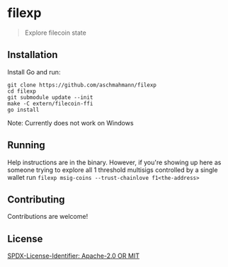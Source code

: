 filexp
=======================

> Explore filecoin state

## Installation

Install Go and run:

```
git clone https://github.com/aschmahmann/filexp
cd filexp
git submodule update --init
make -C extern/filecoin-ffi
go install
```

Note: Currently does not work on Windows

## Running

Help instructions are in the binary. However, if you're showing up here as someone trying to explore all 1 threshold
multisigs controlled by a single wallet run `filexp msig-coins --trust-chainlove f1<the-address>`

## Contributing

Contributions are welcome!

## License

[SPDX-License-Identifier: Apache-2.0 OR MIT](LICENSE.md)
